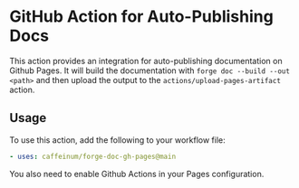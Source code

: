 # GitHub Action for Auto-Publishing Docs

This action provides an integration for auto-publishing documentation on Github Pages. It will build the documentation with `forge doc --build --out <path>` and then upload the output to the `actions/upload-pages-artifact` action.

## Usage

To use this action, add the following to your workflow file:

```yaml
- uses: caffeinum/forge-doc-gh-pages@main
```

You also need to enable Github Actions in your Pages configuration.
